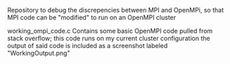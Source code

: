 Repository to debug the discrepencies between MPI and OpenMPi, so that MPI code can be "modified" to run on an OpenMPI cluster

working_ompi_code.c Contains some basic OpenMPI code pulled from stack overflow; this code runs on my current cluster configuration
the output of said code is included as a screenshot labeled "WorkingOutput.png"